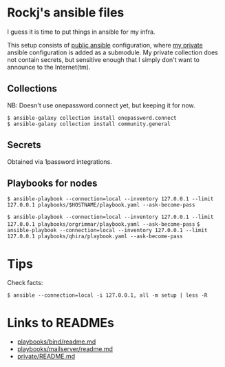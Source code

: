 
# Rockj's ansible files

I guess it is time to put things in ansible for my infra.

This setup consists of [public ansible](https://github.com/norrs/ansible) configuration,
where [my private](https://github.com/norrs/ansible-private) ansible configuration is added as a
submodule. My private collection does not contain secrets, but sensitive enough that I simply
don't want to announce to the Internet(tm).

## Collections

NB: Doesn't use onepassword.connect yet, but keeping it for now.

```
$ ansible-galaxy collection install onepassword.connect
$ ansible-galaxy collection install community.general
```

## Secrets

Obtained via 1password integrations.

## Playbooks for nodes

`$ ansible-playbook --connection=local --inventory 127.0.0.1 --limit 127.0.0.1 playbooks/$HOSTNAME/playbook.yaml --ask-become-pass`

`$ ansible-playbook --connection=local --inventory 127.0.0.1 --limit 127.0.0.1 playbooks/orgrimmar/playbook.yaml --ask-become-pass`
`$ ansible-playbook --connection=local --inventory 127.0.0.1 --limit 127.0.0.1 playbooks/qhira/playbook.yaml --ask-become-pass`

# Tips

Check facts:

`$ ansible --connection=local -i 127.0.0.1, all -m setup | less -R`

# Links to READMEs

- [playbooks/bind/readme.md](./playbooks/bind/readme.md)
- [playbooks/mailserver/readme.md](./playbooks/mailserver/readme.md)
- [private/README.md](https://github.com/norrs/ansible-private/blob/main/README.md)
